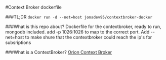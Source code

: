 #Context Broker dockerfile

###TL;DR
```docker run -d --net=host jonadev95/contextbroker-docker```


###What is this repo about?
Dockerfile for the contextbroker, ready to run, mongodb included. add -p 1026:1026 to map to the correct port. Add --net=host to make shure that the contextbroker could reach the ip's for subsriptions


###What is a ContextBroker?
[Orion Context Broker](http://catalogue.fiware.org/enablers/publishsubscribe-context-broker-orion-context-broker)
